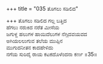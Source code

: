 +++
title = "035 ತೊಗಲು ಸಡಿಲಿದ"

+++
ತೊಗಲು ಸಡಿಲಿದ ಗಲ್ಲ ಬತ್ತಿದ  
ಹೆಗಲು ನರುಕಿದ ನರೆತ ಮೀಸೆಯ  
ಜಗುಳ್ದ ಹಲುಗಳ ಹಾಯಿದೆಲುಗಳ ನೆಗ್ಗಿದವಯವದ  
ಅಗಿಯಲಲುಗುವ ತಲೆಯ ಮುಪ್ಪಿನ  
ಮುಗುದನೀತನ ಕಾದಹೇಳಿದು  
ನಗೆಯ ಸುರಿದೈ ರಾಯ ಕಟಕದೊಳೆಂದನಾ ಕರ್ಣ    ॥35॥